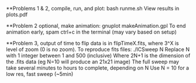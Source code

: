 **Problems 1 & 2, compile, run, and plot:
bash runme.sh
View results in plots.pdf

**Problem 2 optional, make animation:
gnuplot makeAnimation.gpl
To end animation early, spam ctrl+c in the terminal (may vary based on setup)

**Problem 3, output of time to flip data is in flipTimeX.fits, where 3^X is level of zoom (0 is no zoom). To reproduce fits files:
./ICSweep N
Replace N with 1 integer between 1 and 500 (inclusive)
Where 2N+1 is the dimension of the .fits data
(eg N=10 will produce an 21x21 image)
The full sweep may take several minutes to hours to complete, depending on N
Use N = 10 for a low res, fast sweep (~5min)
